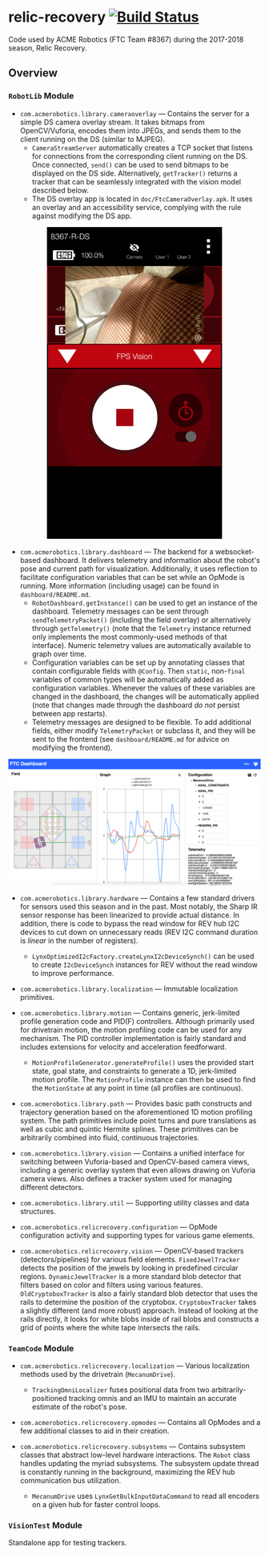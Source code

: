# relic-recovery [![Build Status](https://travis-ci.org/acmerobotics/relic-recovery.svg?branch=master)](https://travis-ci.org/acmerobotics/relic-recovery)
Code used by ACME Robotics (FTC Team #8367) during the 2017-2018 season, Relic Recovery.

## Overview

### `RobotLib` Module

* `com.acmerobotics.library.cameraoverlay` — Contains the server for a simple DS camera overlay stream. It takes bitmaps from OpenCV/Vuforia, encodes them into JPEGs, and sends them to the client running on the DS (similar to MJPEG).
  * `CameraStreamServer` automatically creates a TCP socket that listens for connections from the corresponding client running on the DS. Once connected, `send()` can be used to send bitmaps to be displayed on the DS side. Alternatively, `getTracker()` returns a tracker that can be seamlessly integrated with the vision model described below.
  * The DS overlay app is located in `doc/FtcCameraOverlay.apk`. It uses an overlay and an accessibility service, complying with the rule against modifying the DS app.

<p align="center"><img src="images/dsCameraStream.png" alt="DS Camera Overlay Screenshot" width="350"/></span>

* `com.acmerobotics.library.dashboard` — The backend for a websocket-based dashboard. It delivers telemetry and information about the robot's pose and current path for visualization. Additionally, it uses reflection to facilitate configuration variables that can be set while an OpMode is running. More information (including usage) can be found in `dashboard/README.md`.
  * `RobotDashboard.getInstance()` can be used to get an instance of the dashboard. Telemetry messages can be sent through `sendTelemetryPacket()` (including the field overlay) or alternatively through `getTelemetry()` (note that the `Telemetry` instance returned only implements the most commonly-used methods of that interface). Numeric telemetry values are automatically available to graph over time.
  * Configuration variables can be set up by annotating classes that contain configurable fields with `@Config`. Then `static`, non-`final` variables of common types will be automatically added as configuration variables. Whenever the values of these variables are changed in the dashboard, the changes will be automatically applied (note that changes made through the dashboard _do not_ persist between app restarts).
  * Telemetry messages are designed to be flexible. To add additional fields, either modify `TelemetryPacket` or subclass it, and they will be sent to the frontend (see `dashboard/README.md` for advice on modifying the frontend).

![Dashboard Screenshot](images/dashboard.png)

* `com.acmerobotics.library.hardware` — Contains a few standard drivers for sensors used this season and in the past. Most notably, the Sharp IR sensor response has been linearized to provide actual distance. In addition, there is code to bypass the read window for REV hub I2C devices to cut down on unnecessary reads (REV I2C command duration is _linear_ in the number of registers).
  * `LynxOptimizedI2cFactory.createLynxI2cDeviceSynch()` can be used to create `I2cDeviceSynch` instances for REV without the read window to improve performance.

* `com.acmerobotics.library.localization` — Immutable localization primitives.

* `com.acmerobotics.library.motion` — Contains generic, jerk-limited profile generation code and PID(F) controllers. Although primarily used for drivetrain motion, the motion profiling code can be used for any mechanism. The PID controller implementation is fairly standard and includes extensions for velocity and acceleration feedforward.
  * `MotionProfileGenerator.generateProfile()` uses the provided start state, goal state, and constraints to generate a 1D, jerk-limited motion profile. The `MotionProfile` instance can then be used to find the `MotionState` at any point in time (all profiles are continuous).

* `com.acmerobotics.library.path` — Provides basic path constructs and trajectory generation based on the aforementioned 1D motion profiling system. The path primitives include point turns and pure translations as well as cubic and quintic Hermite splines. These primitives can be arbitrarily combined into fluid, continuous trajectories.

* `com.acmerobotics.library.vision` — Contains a unified interface for switching between Vuforia-based and OpenCV-based camera views, including a generic overlay system that even allows drawing on Vuforia camera views. Also defines a tracker system used for managing different detectors.

* `com.acmerobotics.library.util` — Supporting utility classes and data structures.

* `com.acmerobotics.relicrecovery.configuration` — OpMode configuration activity and supporting types for various game elements.

* `com.acmerobotics.relicrecovery.vision` — OpenCV-based trackers (detectors/pipelines) for various field elements. `FixedJewelTracker` detects the position of the jewels by looking in predefined circular regions. `DynamicJewelTracker` is a more standard blob detector that filters based on color and filters using various features. `OldCryptoboxTracker` is also a fairly standard blob detector that uses the rails to determine the position of the cryptobox. `CryptoboxTracker` takes a slightly different (and more robust) approach. Instead of looking at the rails directly, it looks for white blobs inside of rail blobs and constructs a grid of points where the white tape intersects the rails.

### `TeamCode` Module
* `com.acmerobotics.relicrecovery.localization` — Various localization methods used by the drivetrain (`MecanumDrive`).
  * `TrackingOmniLocalizer` fuses positional data from two arbitrarily-positioned tracking omnis and an IMU to maintain an accurate estimate of the robot's pose.

* `com.acmerobotics.relicrecovery.opmodes` — Contains all OpModes and a few additional classes to aid in their creation.

* `com.acmerobotics.relicrecovery.subsystems` — Contains subsystem classes that abstract low-level hardware interactions. The `Robot` class handles updating the myriad subsystems. The subsystem update thread is constantly running in the background, maximizing the REV hub communication bus utilization.
  * `MecanumDrive` uses `LynxGetBulkInputDataCommand` to read all encoders on a given hub for faster control loops.

### `VisionTest` Module
Standalone app for testing trackers.

